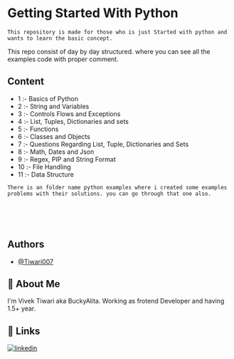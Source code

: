 # Getting Started With Python

`This repository is made for those who is just Started with python and wants to learn the basic concept.`

This repo consist of day by day structured. where you can see all the examples code with proper comment.


## Content

- 1 :- Basics of Python
- 2 :- String and Variables
- 3 :- Controls Flows and Exceptions
- 4 :- List, Tuples,  Dictionaries and sets
- 5 :- Functions
- 6 :- Classes and Objects
- 7 :- Questions Regarding List, Tuple, Dictionaries and Sets
- 8 :- Math, Dates and Json
- 9 :- Regex, PIP and String Format
- 10 :- File Handling
- 11 :- Data Structure

` There is an folder name python examples where i created some examples problems with their solutions. you can go through that one also. `


<br>
<br>
<br>



## Authors

- [@Tiwari007](https://github.com/Tiwari007)


## 🚀 About Me
I'm Vivek Tiwari aka BuckyAlita.
Working as frotend Developer and having 1.5+  year.


## 🔗 Links
[![linkedin](https://img.shields.io/badge/linkedin-0A66C2?style=for-the-badge&logo=linkedin&logoColor=white)](https://www.linkedin.com/in/vivektiwari007/)

